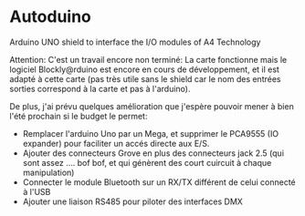 # Autoduino
Arduino UNO shield to interface the I/O modules of A4 Technology


Attention: C'est un travail encore non terminé: La carte fonctionne mais le logiciel Blockly@rduino est encore en cours de développement, et il est adapté à cette carte (pas très utile sans le shield car le nom des entrées sorties correspond à la carte et pas à l'arduino).

De plus, j'ai prévu quelques amélioration que j'espère pouvoir mener à bien l'été prochain si le budget le permet:
- Remplacer l'arduino Uno par un Mega, et supprimer le PCA9555 (IO expander) pour faciliter un accés directe aux E/S.
- Ajouter des connecteurs Grove en plus des connecteurs jack 2.5 (qui sont assez .... bof bof, et qui génèrent des court cuircuit à chaque manipulation)
- Connecter le module Bluetooth sur un RX/TX différent de celui connecté à l'USB
- Ajouter une liaison RS485 pour piloter des interfaces DMX
